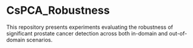 # CsPCA_Robustness
This repository presents experiments evaluating the robustness of significant prostate cancer detection across both in-domain and out-of-domain scenarios.
